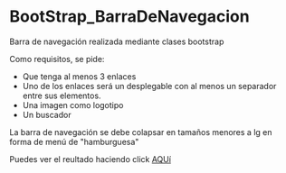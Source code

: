 # BootStrap_BarraDeNavegacion
Barra de navegación realizada mediante clases bootstrap


Como requisitos, se pide:
- Que tenga al menos 3 enlaces
- Uno de los enlaces será un desplegable con al menos un separador entre sus elementos.
- Una imagen como logotipo
- Un buscador

La barra de navegación se debe colapsar en tamaños menores a lg en forma de menú de "hamburguesa"

<p>Puedes ver el reultado haciendo click <a href="https://mzahara90.github.io/BootStrap_BarraDeNavegacion/MartaTorres_Navegacion.html"> AQUí </a> </p>


